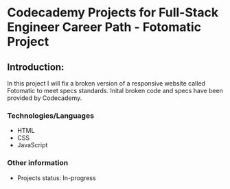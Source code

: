 # Codecademy Projects for Full-Stack Engineer Career Path - Fotomatic Project

## Introduction: 

In this project I will fix a broken version of a responsive website called Fotomatic to meet specs standards. Inital broken code and specs have been provided by Codecademy.  

### Technologies/Languages

* HTML
* CSS
* JavaScript

### Other information

- Projects status: In-progress
